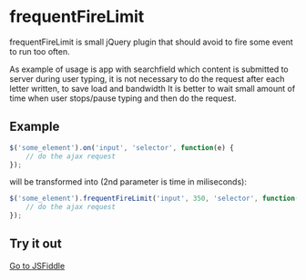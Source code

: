 frequentFireLimit
=================

frequentFireLimit is small jQuery plugin that should avoid to fire some event to run too often.

As example of usage is app with searchfield which content is submitted to server during user typing, it is not necessary to do the request after each letter written, to save load and bandwidth It is better to wait small amount of time when user stops/pause typing and then do the request.

Example
-------

```javascript
$('some_element').on('input', 'selector', function(e) {
  	// do the ajax request
});
```
will be transformed into (2nd parameter is time in miliseconds):
```javascript
$('some_element').frequentFireLimit('input', 350, 'selector', function(e) {
	// do the ajax request
});
```

Try it out
----------

[Go to JSFiddle](https://jsfiddle.net/76qvbL2c/14/)